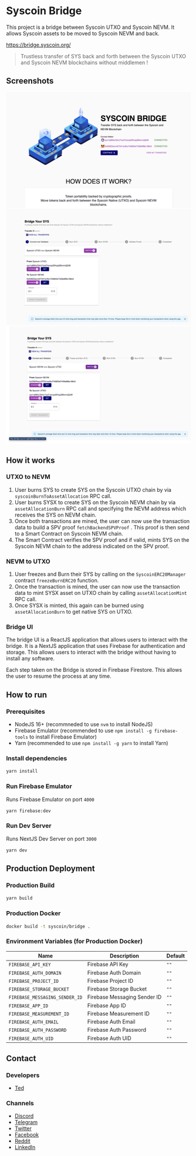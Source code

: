 # Syscoin Bridge

This project is a bridge between Syscoin UTXO and Syscoin NEVM. It allows Syscoin assets to be moved to Syscoin NEVM and back.

https://bridge.syscoin.org/

> Trustless transfer of SYS back and forth between the Syscoin UTXO and Syscoin NEVM blockchains without middlemen !

## Screenshots

![Home Page](./docs/home.png)
![UTXO to NEVM](./docs/utxo-to-nevm.png)
![NEVM to UTXO](./docs/nevm-to-utxo.png)

## How it works

### UTXO to NEVM

1. User burns SYS to create SYS on the Syscoin UTXO chain by via `syscoinBurnToAssetAllocation` RPC call.
2. User burns SYSX to create SYS on the Syscoin NEVM chain by via `assetAllocationBurn` RPC call and specifying the NEVM address which receives the SYS on NEVM chain.
3. Once both transactions are mined, the user can now use the transaction data to build a SPV proof `fetchBackendSPVProof` . This proof is then send to a Smart Contract on Syscoin NEVM chain.
4. The Smart Contract verifies the SPV proof and if valid, mints SYS on the Syscoin NEVM chain to the address indicated on the SPV proof.

### NEVM to UTXO

1. User freezes and Burn their SYS by calling on the `SyscoinERC20Manager` contract `freezeBurnERC20` function.
2. Once the transaction is mined, the user can now use the transaction data to mint SYSX asset on UTXO chain by calling `assetAllocationMint` RPC call.
3. Once SYSX is minted, this again can be burned using `assetAllocationBurn` to get native SYS on UTXO.

### Bridge UI

The bridge UI is a ReactJS application that allows users to interact with the bridge. It is a NextJS application that uses Firebase for authentication and storage. This allows users to interact with the bridge without having to install any software.

Each step taken on the Bridge is stored in Firebase Firestore. This allows the user to resume the process at any time.

## How to run

### Prerequisites

- NodeJS 16+ (recommneded to use `nvm` to install NodeJS)
- Firebase Emulator (recommended to use `npm install -g firebase-tools` to install Firebase Emulator)
- Yarn (recommended to use `npm install -g yarn` to install Yarn)

### Install dependencies

```bash
yarn install
```

### Run Firebase Emulator

Runs Firebase Emulator on port `4000`

```bash
yarn firebase:dev
```

### Run Dev Server

Runs NextJS Dev Server on port `3000`

```bash
yarn dev
```

## Production Deployment

### Production Build

```bash
yarn build
```

### Production Docker

```bash
docker build -t syscoin/bridge .
```

### Environment Variables (for Production Docker)

| Name                           | Description                  | Default |
| ------------------------------ | ---------------------------- | ------- |
| `FIREBASE_API_KEY`             | Firebase API Key             | `""`    |
| `FIREBASE_AUTH_DOMAIN`         | Firebase Auth Domain         | `""`    |
| `FIREBASE_PROJECT_ID`          | Firebase Project ID          | `""`    |
| `FIREBASE_STORAGE_BUCKET`      | Firebase Storage Bucket      | `""`    |
| `FIREBASE_MESSAGING_SENDER_ID` | Firebase Messaging Sender ID | `""`    |
| `FIREBASE_APP_ID`              | Firebase App ID              | `""`    |
| `FIREBASE_MEASUREMENT_ID`      | Firebase Measurement ID      | `""`    |
| `FIREBASE_AUTH_EMAIL`          | Firebase Auth Email          | `""`    |
| `FIREBASE_AUTH_PASSWORD`       | Firebase Auth Password       | `""`    |
| `FIREBASE_AUTH_UID`            | Firebase Auth UID            | `""`    |

## Contact

### Developers

- [Ted](https://github.com/osiastedian)

### Channels

- [Discord](https://discord.gg/RkK2AXD)
- [Telegram](https://t.me/Syscoin_Official)
- [Twitter](https://twitter.com/syscoin)
- [Facebook](https://www.facebook.com/Syscoin/)
- [Reddit](https://www.reddit.com/r/SysCoin/)
- [LinkedIn](https://www.linkedin.com/company/syscoin/)
